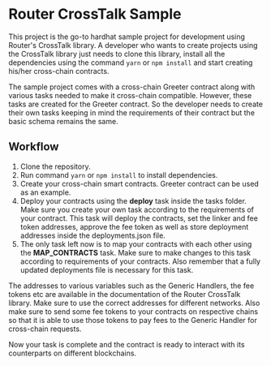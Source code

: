 # Router CrossTalk Sample

This project is the go-to hardhat sample project for development using Router's CrossTalk library. A developer who wants to create projects using the CrossTalk library just needs to clone this library, install all the dependencies using the command `yarn` or `npm install` and start creating his/her cross-chain contracts.

The sample project comes with a cross-chain Greeter contract along with various tasks needed to make it cross-chain compatible. However, these tasks are created for the Greeter contract. So the developer needs to create their own tasks keeping in mind the requirements of their contract but the basic schema remains the same.

## Workflow

1. Clone the repository.
2. Run command `yarn` or `npm install` to install dependencies.
3. Create your cross-chain smart contracts. Greeter contract can be used as an example.
4. Deploy your contracts using the **deploy** task inside the tasks folder. Make sure you create your own task according to the requirements of your contract. This task will deploy the contracts, set the linker and fee token addresses, approve the fee token as well as store deployment addresses inside the deployments.json file.
5. The only task left now is to map your contracts with each other using the **MAP_CONTRACTS** task. Make sure to make changes to this task according to requirements of your contracts. Also remember that a fully updated deployments file is necessary for this task.

The addresses to various variables such as the Generic Handlers, the fee tokens etc are available in the documentation of the Router CrossTalk library. Make sure to use the correct addresses for different networks. Also make sure to send some fee tokens to your contracts on respective chains so that it is able to use those tokens to pay fees to the Generic Handler for cross-chain requests.

Now your task is complete and the contract is ready to interact with its counterparts on different blockchains.
